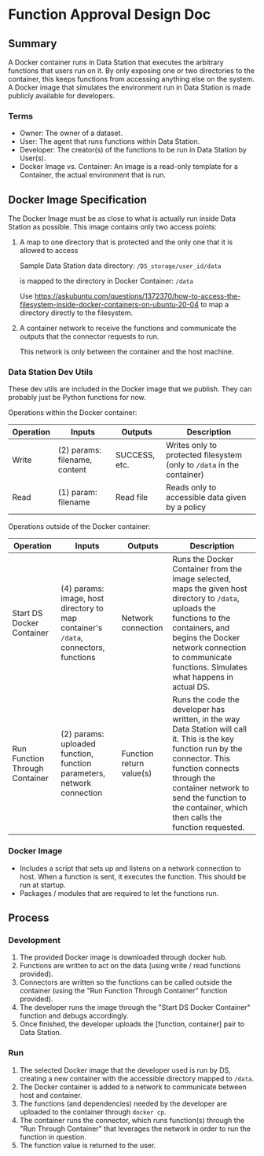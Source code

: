 # Function Approval Design Doc

## Summary
A Docker container runs in Data Station that executes the arbitrary functions that users run on it. By only exposing one or two directories to the container, this keeps functions from accessing anything else on the system. A Docker image that simulates the environment run in Data Station is made publicly available for developers.

### Terms
- Owner: The owner of a dataset.
- User: The agent that runs functions within Data Station.
- Developer: The creator(s) of the functions to be run in Data Station by User(s).
- Docker Image vs. Container: An image is a read-only template for a Container, the actual environment that is run.

## Docker Image Specification
The Docker Image must be as close to what is actually run inside Data Station as possible. This image contains only two access points: 
1. A map to one directory that is protected and the only one that it is allowed to access

    Sample Data Station data directory: `/DS_storage/user_id/data`

    is mapped to the directory in Docker Container: `/data`
    
    Use https://askubuntu.com/questions/1372370/how-to-access-the-filesystem-inside-docker-containers-on-ubuntu-20-04 to map a directory directly to the filesystem.


2. A container network to receive the functions and communicate the outputs that the connector requests to run.
   
   This network is only between the container and the host machine.

### Data Station Dev Utils
These dev utils are included in the Docker image that we publish. They can probably just be Python functions for now.

Operations within the Docker container:

Operation | Inputs | Outputs | Description
-|-|-|-
Write | (2) params: filename, content | SUCCESS, etc. | Writes only to protected filesystem (only to `/data` in the container)
Read | (1) param: filename | Read file | Reads only to accessible data given by a policy

Operations outside of the Docker container:

Operation | Inputs | Outputs | Description
-|-|-|-
Start DS Docker Container | (4) params: image, host directory to map container's `/data`, connectors, functions | Network connection | Runs the Docker Container from the image selected, maps the given host directory to `/data`, uploads the functions to the containers, and begins the Docker network connection to communicate functions. Simulates what happens in actual DS.
Run Function Through Container | (2) params: uploaded function, function parameters, network connection | Function return value(s) | Runs the code the developer has written, in the way Data Station will call it. This is the key function run by the connector. This function connects through the container network to send the function to the container, which then calls the function requested.

### Docker Image
- Includes a script that sets up and listens on a network connection to host. When a function is sent, it executes the function. This should be run at startup.
- Packages / modules that are required to let the functions run.

## Process

### Development
1. The provided Docker image is downloaded through docker hub.
2. Functions are written to act on the data (using write / read functions provided).
3. Connectors are written so the functions can be called outside the container (using the "Run Function Through Container" function provided).
4. The developer runs the image through the "Start DS Docker Container" function and debugs accordingly.
5. Once finished, the developer uploads the [function, container] pair to Data Station.


### Run
1. The selected Docker image that the developer used is run by DS, creating a new container with the accessible directory mapped to `/data`.
2. The Docker container is added to a network to communicate between host and container.
3. The functions (and dependencies) needed by the developer are uploaded to the container through `docker cp`.
4. The container runs the connector, which runs function(s) through the "Run Through Container" that leverages the network in order to run the function in question.
5. The function value is returned to the user.